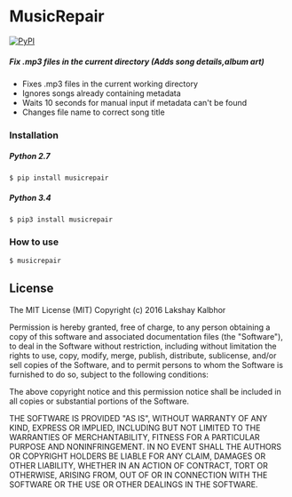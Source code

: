 # MusicRepair
[![PyPI](https://img.shields.io/pypi/v/nine.svg)](https://pypi.python.org/pypi/musicrepair)
##### Fix .mp3 files in the current directory (Adds song details,album art)

* Fixes .mp3 files in the current working directory
* Ignores songs already containing metadata
* Waits 10 seconds for manual input if metadata can't be found
* Changes file name to correct song title

### Installation

##### Python 2.7
```sh
$ pip install musicrepair
```

##### Python 3.4
```sh
$ pip3 install musicrepair
```

### How to use
```sh
$ musicrepair
```





License
----
The MIT License (MIT)
Copyright (c) 2016 Lakshay Kalbhor

Permission is hereby granted, free of charge, to any person obtaining a copy of this software and associated documentation files (the "Software"), to deal in the Software without restriction, including without limitation the rights to use, copy, modify, merge, publish, distribute, sublicense, and/or sell copies of the Software, and to permit persons to whom the Software is furnished to do so, subject to the following conditions:

The above copyright notice and this permission notice shall be included in all copies or substantial portions of the Software.

THE SOFTWARE IS PROVIDED "AS IS", WITHOUT WARRANTY OF ANY KIND, EXPRESS OR IMPLIED, INCLUDING BUT NOT LIMITED TO THE WARRANTIES OF MERCHANTABILITY, FITNESS FOR A PARTICULAR PURPOSE AND NONINFRINGEMENT. IN NO EVENT SHALL THE AUTHORS OR COPYRIGHT HOLDERS BE LIABLE FOR ANY CLAIM, DAMAGES OR OTHER LIABILITY, WHETHER IN AN ACTION OF CONTRACT, TORT OR OTHERWISE, ARISING FROM, OUT OF OR IN CONNECTION WITH THE SOFTWARE OR THE USE OR OTHER DEALINGS IN THE SOFTWARE.


